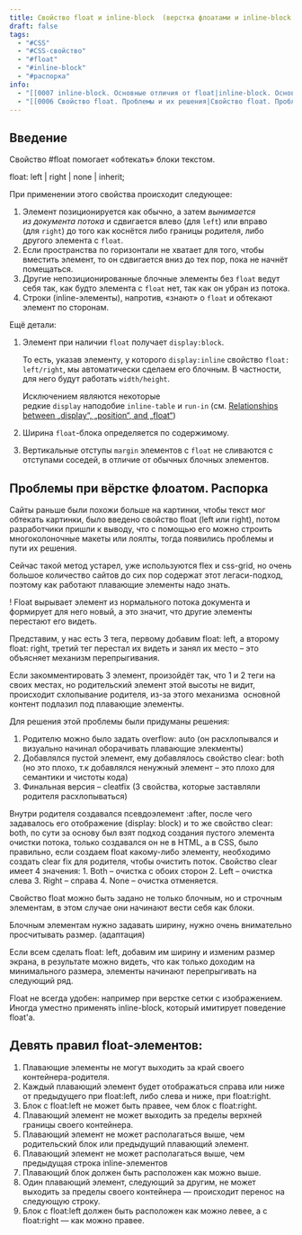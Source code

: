 ```yaml
---
title: Свойство float и inline-block  (верстка флоатами и inline-block - их проблемы и способы решения)
draft: false
tags:
  - "#CSS"
  - "#CSS-свойство"
  - "#float"
  - "#inline-block"
  - "#распорка"
info:
  - "[[0007 inline-block. Основные отличия от float|inline-block. Основные отличия от float?]]"
  - "[[0006 Свойство float. Проблемы и их решения|Свойство float. Проблемы и их решения]]"
---
```

## Введение

Свойство #float помогает «обтекать» блоки текстом.

float: left | right | none | inherit;

При применении этого свойства происходит следующее:

1.  Элемент позиционируется как обычно, а затем _вынимается из документа потока_ и сдвигается влево (для `left`) или вправо (для `right`) до того как коснётся либо границы родителя, либо другого элемента с `float`.
2.  Если пространства по горизонтали не хватает для того, чтобы вместить элемент, то он сдвигается вниз до тех пор, пока не начнёт помещаться.
3.  Другие непозиционированные блочные элементы без `float` ведут себя так, как будто элемента с `float` нет, так как он убран из потока.
4.  Строки (inline-элементы), напротив, «знают» о `float` и обтекают элемент по сторонам.

Ещё детали:

1.  Элемент при наличии `float` получает `display:block`.
    
    То есть, указав элементу, у которого `display:inline` свойство `float: left/right`, мы автоматически сделаем его блочным. В частности, для него будут работать `width/height`.
    
    Исключением являются некоторые редкие `display` наподобие `inline-table` и `run-in` (см. [Relationships between „display“, „position“, and „float“](https://www.w3.org/TR/CSS2/visuren.html#dis-pos-flo))
    
2.  Ширина `float`-блока определяется по содержимому. 
    
3.  Вертикальные отступы `margin` элементов с `float` не сливаются с отступами соседей, в отличие от обычных блочных элементов.

## Проблемы при вёрстке флоатом. Распорка

Сайты раньше были похожи больше на картинки, чтобы текст мог обтекать картинки, было введено свойство float (left или right), потом разработчики пришли к выводу, что с помощью его можно строить многоколоночные макеты или лоялты, тогда появились проблемы и пути их решения.

Сейчас такой метод устарел, уже используются flex и css-grid, но очень большое количество сайтов до сих пор содержат этот легаси-подход, поэтому как работают плавающие элементы надо знать.

!
Float вырывает элемент из нормального потока документа и формирует для него новый, а это значит, что другие элементы перестают его видеть.

Представим, у нас есть 3 тега, первому добавим float: left, а второму float: right, третий тег перестал их видеть и занял их место – это объясняет механизм перепрыгивания.

Если закомментировать 3 элемент, произойдёт так, что 1 и 2 теги на своих местах, но родительский элемент этой высоты не видит, происходит схлопывание родителя, из-за этого механизма  основной контент подлазил под плавающие элементы.

Для решения этой проблемы были придуманы решения:

1. Родителю можно было задать overflow: auto (он расхлопывался и визуально начинал оборачивать плавающие элекменты)
2. Добавлялся пустой элемент, ему добавлялось свойство clear: both (но это плохо, т.к добавлялся ненужный элемент – это плохо для семантики и чистоты кода)
3. Финальная версия – cleatfix (3 свойства, которые заставляли родителя расхлопываться)

Внутри родителя создавался псевдоэлемент :after, после чего задавалось его отображение (display: block) и то же свойство clear: both, по сути за основу был взят подход создания пустого элемента очистки потока, только создавался он не в HTML, а в CSS, было правильно, если создаем float какому-либо элементу, необходимо создать clear fix для родителя, чтобы очистить поток. Свойство clear имеет 4 значения: 1. Both – очистка с обоих сторон 2. Left – очистка слева 3. Right – справа 4. None – очистка отменяется.

Свойство float можно быть задано не только блочным, но и строчным элементам, в этом случае они начинают вести себя как блоки.

Блочным элементам нужно задавать ширину, нужно очень внимательно просчитывать размер. (адаптация)

Если всем сделать float: left, добавим им ширину и изменим размер экрана, в результате можно видеть, что как только доходим на минимального размера, элементы начинают перепрыгивать на следующий ряд.

Float не всегда удобен: например при верстке сетки с изображением. Иногда уместно применять inline-block, который имитирует поведение float'а.

## Девять правил float-элементов:

1.  Плавающие элементы не могут выходить за край своего контейнера-родителя.
2.  Каждый плавающий элемент будет отображаться справа или ниже от предыдущего при float:left, либо слева и ниже, при float:right.
3.  Блок с float:left не может быть правее, чем блок с float:right.
4.  Плавающий элемент не может выходить за пределы верхней границы своего контейнера.
5.  Плавающий элемент не может располагаться выше, чем родительский блок или предыдущий плавающий элемент.
6.  Плавающий элемент не может располагаться выше, чем предыдущая строка inline-элементов
7.  Плавающий блок должен быть расположен как можно выше.
8.  Один плавающий элемент, следующий за другим, не может выходить за пределы своего контейнера — происходит перенос на следующую строку.
9.  Блок с float:left должен быть расположен как можно левее, а с float:right — как можно правее.
